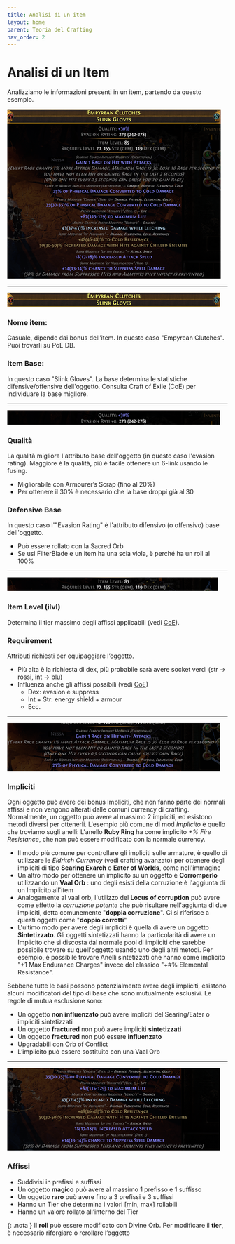 ```yaml
---
title: Analisi di un item
layout: home
parent: Teoria del Crafting
nav_order: 2
---
```


# **Analisi di un Item**

Analizziamo le informazioni presenti in un item, partendo da questo esempio.

<img src="./img/analisi_item/1.png">

---

<img src="./img/analisi_item/2.png">

### Nome item:
Casuale, dipende dai bonus dell’item. In questo caso "Empyrean Clutches". Puoi trovarli su PoE DB.

### Item Base: 
In questo caso "Slink Gloves". La base determina le statistiche difensive/offensive dell'oggetto. Consulta Craft of Exile (CoE) per individuare la base migliore.

---

<img src="./img/analisi_item/3.png">

### Qualità

La qualità migliora l'attributo base dell'oggetto (in questo caso l'evasion rating).
Maggiore è la qualità, più è facile ottenere un 6-link usando le fusing.

- Migliorabile con Armourer’s Scrap (fino al 20%) 
- Per ottenere il 30% è necessario che la base droppi già al 30

### Defensive Base 

In questo caso l'"Evasion Rating" è l'attributo difensivo (o offensivo) base dell'oggetto.
- Può essere rollato con la Sacred Orb
- Se usi FilterBlade e un item ha una scia viola, è perché ha un roll al 100%

---

<img src="./img/analisi_item/4.png">

### Item Level (ilvl)

Determina il tier massimo degli affissi applicabili (vedi [CoE](https://www.craftofexile.com/)).

### Requirement 

Attributi richiesti per equipaggiare l’oggetto.
- Più alta è la richiesta di dex, più probabile sarà avere socket verdi (str → rossi, int → blu)
- Influenza anche gli affissi possibili (vedi [CoE](https://www.craftofexile.com/)) 
    - Dex: evasion e suppress
    - Int + Str: energy shield + armour
    - Ecc.

---

<img src="./img/analisi_item/5.png">

### Impliciti

Ogni oggetto può avere dei bonus Impliciti, che non fanno parte dei normali affissi e non vengono alterati dalle comuni currency di crafting. Normalmente, un oggetto può avere al massimo 2 impliciti, ed esistono metodi diversi per ottenerli. L'esempio più comune di mod *Implicito* è quello che troviamo sugli anelli: L'anello **Ruby Ring** ha come implicito *+% Fire Resistance*, che non può essere modificato con la normale currency.

- Il modo più comune per controllare gli impliciti sulle armature, è quello di utilizzare le *Eldritch Currency* (vedi crafting avanzato) per ottenere degli impliciti di tipo **Searing Exarch** o **Eater of Worlds**, come nell'immagine
- Un altro modo per ottenere un implicito su un oggetto è **Corromperlo** utilizzando un **Vaal Orb** : uno degli esisti della corruzione è l'aggiunta di un Implicito all'item
- Analogamente al vaal orb, l'utilizzo del **Locus of corruption** può avere come effetto la *corruzione potente* che può risultare nell'aggiunta di due impliciti, detta comunemente "**doppia corruzione**". Ci si riferisce a questi oggetti come "**doppio corrotti**"
- L'ultimo modo per avere degli impliciti è quella di avere un oggetto **Sintetizzato**. Gli oggetti sintetizzati hanno la particolarità di avere un Implicito che si discosta dal normale pool di impliciti che sarebbe possibile trovare su quell'oggetto usando uno degli altri metodi. Per esempio, è possibile trovare Anelli sintetizzati che hanno come implicito "+1 Max Endurance Charges" invece del classico "+#% Elemental Resistance".

Sebbene tutte le basi possono potenzialmente avere degli impliciti, esistono alcuni modificatori del tipo di base che sono mutualmente esclusivi. Le regole di mutua esclusione sono:

- Un oggetto **non influenzato** può avere impliciti del Searing/Eater o impliciti sintetizzati
- Un oggetto **fractured** non può avere impliciti **sintetizzati**
- Un oggetto **fractured** non può essere **influenzato**
- Upgradabili con Orb of Conflict
- L’implicito può essere sostituito con una Vaal Orb

---

<img src="./img/analisi_item/6.png">

### Affissi

- Suddivisi in prefissi e suffissi
- Un oggetto **magico** può avere al massimo 1 prefisso e 1 suffisso
- Un oggetto **raro** può avere fino a 3 prefissi e 3 suffissi
- Hanno un Tier che determina i valori [min, max] rollabili
- Hanno un valore rollato all’interno del Tier

{: .nota } 
Il **roll** può essere modificato con Divine Orb. Per modificare il **tier**, è necessario riforgiare o rerollare l’oggetto
